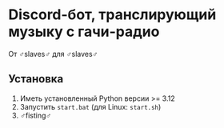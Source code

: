 # Discord-бот, транслирующий музыку с гачи-радио

От ♂️slaves♂️ для ♂️slaves♂️

## Установка
1. Иметь установленный Python версии >= 3.12
2. Запустить `start.bat` (для Linux: `start.sh`)
3. ♂️fisting♂️

